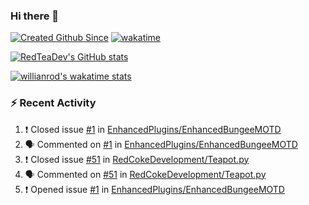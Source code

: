 ### Hi there 👋

<!--
**RedTeaDev/RedTeaDev** is a ✨ _special_ ✨ repository because its `README.md` (this file) appears on your GitHub profile.

Here are some ideas to get you started:

- 🔭 I’m currently working on ...
- 🌱 I’m currently learning ...
- 👯 I’m looking to collaborate on ...
- 🤔 I’m looking for help with ...
- 💬 Ask me about ...
- 📫 How to reach me: ...
- 😄 Pronouns: ...
- ⚡ Fun fact: ...
-->

[![Created Github Since](https://badges.pufler.dev/years/RedTeaDev)](https://github.com/RedTeaDev/RedTeaDev)
[![wakatime](https://wakatime.com/badge/user/6b101ed0-04c0-4490-9283-eb61f2efff96.svg)](https://wakatime.com/@6b101ed0-04c0-4490-9283-eb61f2efff96)

[![RedTeaDev's GitHub stats](https://github-readme-stats.vercel.app/api?username=RedTeaDev)](https://github.com/anuraghazra/github-readme-stats)

[![willianrod's wakatime stats](https://github-readme-stats.vercel.app/api/wakatime?username=RedTeaDev)](https://github.com/anuraghazra/github-readme-stats)
### :zap: Recent Activity

<!--START_SECTION:activity-->
1. ❗️ Closed issue [#1](https://github.com/EnhancedPlugins/EnhancedBungeeMOTD/issues/1) in [EnhancedPlugins/EnhancedBungeeMOTD](https://github.com/EnhancedPlugins/EnhancedBungeeMOTD)
2. 🗣 Commented on [#1](https://github.com/EnhancedPlugins/EnhancedBungeeMOTD/issues/1) in [EnhancedPlugins/EnhancedBungeeMOTD](https://github.com/EnhancedPlugins/EnhancedBungeeMOTD)
3. ❗️ Closed issue [#51](https://github.com/RedCokeDevelopment/Teapot.py/issues/51) in [RedCokeDevelopment/Teapot.py](https://github.com/RedCokeDevelopment/Teapot.py)
4. 🗣 Commented on [#51](https://github.com/RedCokeDevelopment/Teapot.py/issues/51) in [RedCokeDevelopment/Teapot.py](https://github.com/RedCokeDevelopment/Teapot.py)
5. ❗️ Opened issue [#1](https://github.com/EnhancedPlugins/EnhancedBungeeMOTD/issues/1) in [EnhancedPlugins/EnhancedBungeeMOTD](https://github.com/EnhancedPlugins/EnhancedBungeeMOTD)
<!--END_SECTION:activity-->
